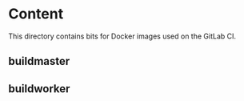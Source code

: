 # Content

This directory contains bits for Docker images used on the GitLab CI.

## buildmaster
## buildworker
